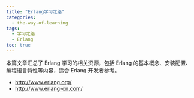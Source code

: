 ```yaml
---
title: "Erlang学习之路"
categories:
  - the-way-of-learning
tags:
  - 学习之路
  - Erlang
toc: true
---
```


本篇文章汇总了 Erlang 学习的相关资源，包括 Erlang 的基本概念、安装配置、编程语言特性等内容，适合 Erlang 开发者参考。

* <http://www.erlang.org/>
* <http://www.erlang-cn.com/>
